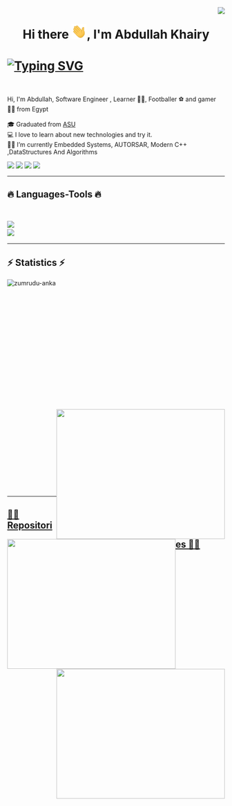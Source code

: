 <img align="right" src="https://visitor-badge.laobi.icu/badge?page_id=abdallahkhairy.abdallahkhairy">

<div align="center">
<h1 align="center">Hi there <img width="35" src="https://github.com/1999AZZAR/1999AZZAR/blob/main/resources/img/waving.gif">, I'm Abdullah Khairy</h1>
</div>



<h1 align="left">
    <a href="https://git.io/typing-svg"><img src="https://readme-typing-svg.herokuapp.com?font=Merriweather&weight=800&size=60&duration=700&pause=500&multiline=true&random=false&width=2500&height=500&lines=As+a+dedicated+software+engineer%2C;+I+thrive+on+creating+impactful+technologies+;that+blend+innovation+with+quality.+;My+passion+lies+in+pushing+the+boundaries+of+;what's+possible%2C++and+I+eagerly+embrace+;the+latest+advancements+in+technology+;to+contribute+to+the+progress+of+our+world." alt="Typing SVG" /></a>
  </a>
</h1>


<br>
<p align="left">
  Hi, I'm Abdullah, Software Engineer </>,  Learner 👨‍💻, Footballer ⚽ and  gamer 🦸‍♂️ from Egypt
  <br>
  <br>
  🎓 Graduated from <a href="https://www.daiict.ac.in/"> ASU </a>
  <br>
  💻 I love to learn about new technologies and try it.
  <br>
  🧑‍💼 I’m currently Embedded Systems, AUTORSAR, Modern C++ ,DataStructures And Algorithms
  <br>
</p>

<div align="left"> 
  <a href="https://www.youtube.com/@abdullahkhairy98" target="_blank"><img src="https://img.shields.io/badge/YouTube-FF0000?style=for-the-badge&logo=youtube&logoColor=white" target="_blank"></a>
 <a href="https://discordapp.com/users/441035344784261131" target="_blank"><img src="https://img.shields.io/badge/Discord-7289DA?style=for-the-badge&logo=discord&logoColor=white" target="_blank"></a> 
  <a href = "mailto:abdullahkhairy98@gmail.com"><img src="https://img.shields.io/badge/-Gmail-%23333?style=for-the-badge&logo=gmail&logoColor=white" target="_blank"></a>
  <a href="https://www.linkedin.com/in/abdullahkhairy98/" target="_blank"><img src="https://img.shields.io/badge/-LinkedIn-%230077B5?style=for-the-badge&logo=linkedin&logoColor=white" target="_blank"></a> 
 
</div>

<hr>
<h2 align="left">🔥 Languages-Tools 🔥</h2>
<br>
<p align="left">
  <a href="https://skillicons.dev">
    <img src="https://skillicons.dev/icons?i=c,cpp,python,discord,cmake,bash,qt" /><br>
    <img src="https://skillicons.dev/icons?i=visualstudio,github,githubactions,linux,vscode" />

  </a>
<hr>

<!--
<div align="left">
  <h2>🐍 Snake eating my contribution 🐍</h2>
  <br>
  <img alt="snake eating my contribution" src="https://github.com/abdallahkhairy/abdallahkhairy/blob/output/github-contribution-grid-snake.svg">
  <br>
  <br>
  <br>
</div>
  <hr>
-->
<h2 align="left">⚡ Statistics ⚡</h2>
<p align=left>
  <div align=left>
    <a href="https://github.com/denvercoder1/github-readme-streak-stats" title="Go to Source">
      <img align="left" width=390 height = 300 src="https://github-readme-streak-stats.herokuapp.com/?user=abdallahkhairy&theme=react&border_color=eeeee4&hide_border=false" alt="zumrudu-anka" />
    </a>
    <a href="https://github.com/anuraghazra/github-readme-stats" title="Go to Source">
      <img align="right" width=390 height = 300 src="https://github-readme-stats.vercel.app/api?username=abdallahkhairy&show_icons=true&theme=react&border_color=eeeee4&hide_border=false" />
    </a>
  </div>
  <br><br><br><br><br><br><br><br><br>
  <div align=left>
    <a href="https://github.com/anuraghazra/github-readme-stats">
      <img width=390 height = 300 align="left" src="https://github-readme-stats.vercel.app/api/top-langs/?username=abdallahkhairy&hide=c%23,powershell,Mathematica,Ruby,SWIG,Objective-C,Objective-C%2b%2b&title_color=61dafb&text_color=ffffff&icon_color=61dafb&bg_color=20232a&langs_count=8&layout=compact&border_color=eeeee4&hide_border=false" />
    </a>
          <a href="https://github.com/anuraghazra/github-readme-stats">
      <img width=390  height = 300 align="right" src="https://github-readme-stats.vercel.app/api/top-langs/?username=abdallahkhairy&hide=c%23,powershell,Mathematica,SWIG,Ruby,Objective-C,Objective-C%2b%2b&title_color=61dafb&text_color=ffffff&icon_color=61dafb&bg_color=20232a&langs_count=8&layout=donut&border_color=eeeee4&hide_border=false" />
    </a>
  </div>
</p>
<br><br><br><br><br><br><br><br><br>
<br><br><br><br><br><br><br><br><br>
<hr>

<h2 align="left">
  <a href="https://github.com/abdallahkhairy?tab=repositories" title="Show Repositories">👨‍💻 Repositories 👨‍💻</a>
</h2>

